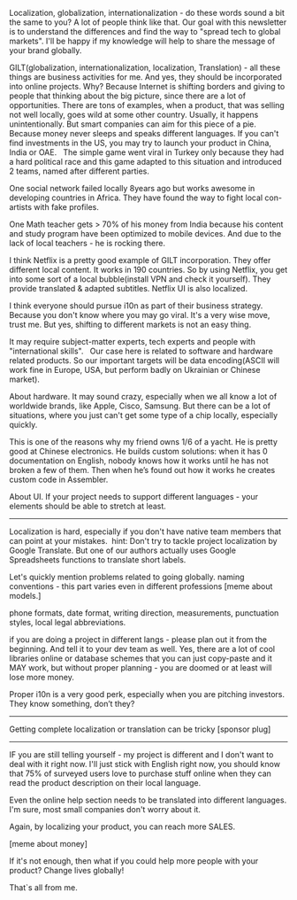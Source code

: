 Localization, globalization, internationalization - do these words sound a bit the same to you?
A lot of people think like that.
Our goal with this newsletter is to understand the differences and find the way to "spread tech to global markets".
I'll be happy if my knowledge will help to share the message of your brand globally.

GILT(globalization, internationalization, localization, Translation) - all these things are business activities for me.
And yes, they should be incorporated into online projects.
Why? Because Internet is shifting borders and giving to people that thinking about the big picture, since there are a lot of opportunities.
There are tons of examples, when a product, that was selling not well locally, goes wild at some other country. Usually, it happens unintentionally. But smart companies can aim for this piece of a pie. Because money never sleeps and speaks different languages.
If you can't find investments in the US, you may try to launch your product in China, India or OAE.
 
The simple game went viral in Turkey only because they had a hard political race and this game adapted to this situation and introduced 2 teams, named after different parties.

One social network failed locally 8years ago but works awesome in developing countries in Africa. They have found the way to fight local con-artists with fake profiles.

One Math teacher gets > 70% of his money from India because his content and study program have been optimized to mobile devices. And due to the lack of local teachers - he is rocking there.

I think Netflix is a pretty good example of GILT incorporation. They offer different local content. It works in 190 countries. So by using Netflix, you get into some sort of a local bubble(install VPN and check it yourself). They provide translated & adapted subtitles. Netflix UI is also localized.

I think everyone should pursue i10n as part of their business strategy. Because you don't know where you may go viral. It's a very wise move, trust me. But yes, shifting to different markets is not an easy thing.

It may require subject-matter experts, tech experts and people with "international skills".
 
Our case here is related to software and hardware related products. So our important targets will be data encoding(ASCII will work fine in Europe, USA, but perform badly on Ukrainian or Chinese market).

About hardware. It may sound crazy, especially when we all know a lot of worldwide brands, like Apple, Cisco, Samsung. But there can be a lot of situations, where you just can't get some type of a chip locally, especially quickly.

This is one of the reasons why my friend owns 1/6 of a yacht. He is pretty good at Chinese electronics. He builds custom solutions: when it has 0 documentation on English, nobody knows how it works until he has not broken a few of them. Then when he’s found out how it works he creates custom code in Assembler.

About UI. If your project needs to support different languages - your elements should be able to stretch at least.

---

Localization is hard, especially if you don't have native team members that can point at your mistakes. 
hint: Don't try to tackle project localization by Google Translate. But one of our authors actually uses Google Spreadsheets functions to translate short labels.

Let's quickly mention problems related to going globally.
naming conventions - this part varies even in different professions
[meme about models.]

phone formats, date format, writing direction, measurements, punctuation styles, local legal abbreviations.

if you are doing a project in different langs - please plan out it from the beginning. And tell it to your dev team as well.
Yes, there are a lot of cool libraries online or database schemes that you can just copy-paste and it MAY work, but without proper planning - you are doomed or at least will lose more money.

Proper i10n is a very good perk, especially when you are pitching investors. They know something, don’t they?

---

Getting complete localization or translation can be tricky [sponsor plug]

---

IF you are still telling yourself - my project is different and I don't want to deal with it right now. I'll just stick with English right now, you should know that 75% of surveyed users love to purchase stuff online when they can read the product description on their local language.

Even the online help section needs to be translated into different languages. I'm sure, most small companies don't worry about it.

Again, by localizing your product, you can reach more SALES.

[meme about money]

If it's not enough, then what if you could help more people with your product?
Change lives globally!

That`s all from me.
